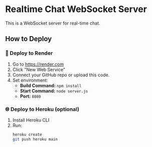 # Realtime Chat WebSocket Server

This is a WebSocket server for real-time chat.

## How to Deploy

### 🚀 Deploy to Render

1. Go to https://render.com
2. Click "New Web Service"
3. Connect your GitHub repo or upload this code.
4. Set environment:
   - **Build Command:** `npm install`
   - **Start Command:** `node server.js`
   - **Port:** `8080`

### 🌐 Deploy to Heroku (optional)

1. Install Heroku CLI
2. Run:
    ```bash
    heroku create
    git push heroku main
    ```
